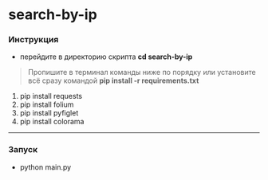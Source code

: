 # search-by-ip

### Инструкция
- перейдите в директорию скрипта **cd search-by-ip**
> Пропишите в терминал команды ниже по порядку или установите всё сразу командой **pip install -r requirements.txt**
1. pip install requests
2. pip install folium
3. pip install pyfiglet
4. pip install colorama
---
### Запуск
* python main.py
